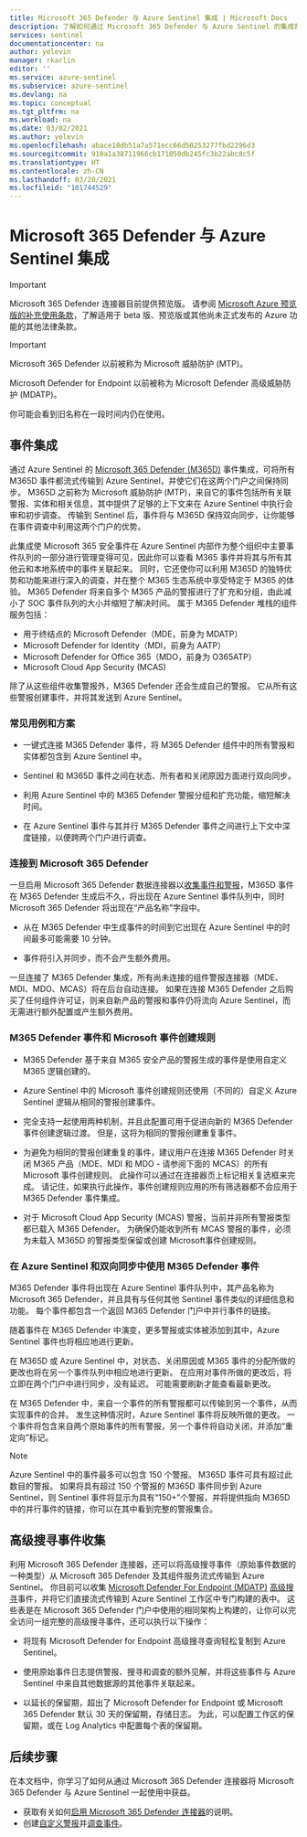 ```yaml
---
title: Microsoft 365 Defender 与 Azure Sentinel 集成 | Microsoft Docs
description: 了解如何通过 Microsoft 365 Defender 与 Azure Sentinel 的集成将 Azure Sentinel 用作通用事件队列，同时保留 M365D 的优势来协助调查 M365 安全事件，以及如何将 Defender 组件的高级搜寻数据引入 Azure Sentinel。
services: sentinel
documentationcenter: na
author: yelevin
manager: rkarlin
editor: ''
ms.service: azure-sentinel
ms.subservice: azure-sentinel
ms.devlang: na
ms.topic: conceptual
ms.tgt_pltfrm: na
ms.workload: na
ms.date: 03/02/2021
ms.author: yelevin
ms.openlocfilehash: abace18db51a7a571ecc66d50253277fbd2296d3
ms.sourcegitcommit: 910a1a38711966cb171050db245fc3b22abc8c5f
ms.translationtype: HT
ms.contentlocale: zh-CN
ms.lasthandoff: 03/20/2021
ms.locfileid: "101744529"
---
```

# <a name="microsoft-365-defender-integration-with-azure-sentinel"></a>Microsoft 365 Defender 与 Azure Sentinel 集成

> [!IMPORTANT]
> Microsoft 365 Defender 连接器目前提供预览版。 请参阅 [Microsoft Azure 预览版的补充使用条款](https://azure.microsoft.com/support/legal/preview-supplemental-terms/)，了解适用于 beta 版、预览版或其他尚未正式发布的 Azure 功能的其他法律条款。

> [!IMPORTANT]
>
> Microsoft 365 Defender 以前被称为 Microsoft 威胁防护 (MTP)。  
>
> Microsoft Defender for Endpoint 以前被称为 Microsoft Defender 高级威胁防护 (MDATP)。  
>
> 你可能会看到旧名称在一段时间内仍在使用。

## <a name="incident-integration"></a>事件集成

通过 Azure Sentinel 的 [Microsoft 365 Defender (M365D)](/microsoft-365/security/mtp/microsoft-threat-protection) 事件集成，可将所有 M365D 事件都流式传输到 Azure Sentinel，并使它们在这两个门户之间保持同步。 M365D 之前称为 Microsoft 威胁防护 (MTP)，来自它的事件包括所有关联警报、实体和相关信息，其中提供了足够的上下文来在 Azure Sentinel 中执行会审和初步调查。 传输到 Sentinel 后，事件将与 M365D 保持双向同步，让你能够在事件调查中利用这两个门户的优势。

此集成使 Microsoft 365 安全事件在 Azure Sentinel 内部作为整个组织中主要事件队列的一部分进行管理变得可见，因此你可以查看 M365 事件并将其与所有其他云和本地系统中的事件关联起来。 同时，它还使你可以利用 M365D 的独特优势和功能来进行深入的调查，并在整个 M365 生态系统中享受特定于 M365 的体验。 M365 Defender 将来自多个 M365 产品的警报进行了扩充和分组，由此减小了 SOC 事件队列的大小并缩短了解决时间。 属于 M365 Defender 堆栈的组件服务包括：

- 用于终结点的 Microsoft Defender（MDE，前身为 MDATP）
- Microsoft Defender for Identity（MDI，前身为 AATP）
- Microsoft Defender for Office 365（MDO，前身为 O365ATP）
- Microsoft Cloud App Security (MCAS)

除了从这些组件收集警报外，M365 Defender 还会生成自己的警报。 它从所有这些警报创建事件，并将其发送到 Azure Sentinel。

### <a name="common-use-cases-and-scenarios"></a>常见用例和方案

- 一键式连接 M365 Defender 事件，将 M365 Defender 组件中的所有警报和实体都包含到 Azure Sentinel 中。

- Sentinel 和 M365D 事件之间在状态、所有者和关闭原因方面进行双向同步。

- 利用 Azure Sentinel 中的 M365 Defender 警报分组和扩充功能，缩短解决时间。

- 在 Azure Sentinel 事件与其并行 M365 Defender 事件之间进行上下文中深度链接，以便跨两个门户进行调查。

### <a name="connecting-to-microsoft-365-defender"></a>连接到 Microsoft 365 Defender

一旦启用 Microsoft 365 Defender 数据连接器以[收集事件和警报](connect-microsoft-365-defender.md)，M365D 事件在 M365 Defender 生成后不久，将出现在 Azure Sentinel 事件队列中，同时 Microsoft 365 Defender 将出现在“产品名称”字段中。 
- 从在 M365 Defender 中生成事件的时间到它出现在 Azure Sentinel 中的时间最多可能需要 10 分钟。

- 事件将引入并同步，而不会产生额外费用。

一旦连接了 M365 Defender 集成，所有尚未连接的组件警报连接器（MDE、MDI、MDO、MCAS）将在后台自动连接。 如果在连接 M365 Defender 之后购买了任何组件许可证，则来自新产品的警报和事件仍将流向 Azure Sentinel，而无需进行额外配置或产生额外费用。

### <a name="m365-defender-incidents-and-microsoft-incident-creation-rules"></a>M365 Defender 事件和 Microsoft 事件创建规则

- M365 Defender 基于来自 M365 安全产品的警报生成的事件是使用自定义 M365 逻辑创建的。

- Azure Sentinel 中的 Microsoft 事件创建规则还使用（不同的）自定义 Azure Sentinel 逻辑从相同的警报创建事件。

- 完全支持一起使用两种机制，并且此配置可用于促进向新的 M365 Defender 事件创建逻辑过渡。 但是，这将为相同的警报创建重复事件。

- 为避免为相同的警报创建重复的事件，建议用户在连接 M365 Defender 时关闭 M365 产品（MDE、MDI 和 MDO - 请参阅下面的 MCAS）的所有 Microsoft 事件创建规则。 此操作可以通过在连接器页上标记相关复选框来完成。 请记住，如果执行此操作，事件创建规则应用的所有筛选器都不会应用于 M365 Defender 事件集成。

- 对于 Microsoft Cloud App Security (MCAS) 警报，当前并非所有警报类型都已载入 M365 Defender。 为确保仍能收到所有 MCAS 警报的事件，必须为未载入 M365D 的警报类型保留或创建 Microsoft事件创建规则。

### <a name="working-with-m365-defender-incidents-in-azure-sentinel-and-bi-directional-sync"></a>在 Azure Sentinel 和双向同步中使用 M365 Defender 事件

M365 Defender 事件将出现在 Azure Sentinel 事件队列中，其产品名称为 Microsoft 365 Defender，并且具有与任何其他 Sentinel 事件类似的详细信息和功能。 每个事件都包含一个返回 M365 Defender 门户中并行事件的链接。

随着事件在 M365 Defender 中演变，更多警报或实体被添加到其中，Azure Sentinel 事件也将相应地进行更新。

在 M365D 或 Azure Sentinel 中，对状态、关闭原因或 M365 事件的分配所做的更改也将在另一个事件队列中相应地进行更新。 在应用对事件所做的更改后，将立即在两个门户中进行同步，没有延迟。 可能需要刷新才能查看最新更改。

在 M365 Defender 中，来自一个事件的所有警报都可以传输到另一个事件，从而实现事件的合并。 发生这种情况时，Azure Sentinel 事件将反映所做的更改。 一个事件将包含来自两个原始事件的所有警报，另一个事件将自动关闭，并添加“重定向”标记。

> [!NOTE]
> Azure Sentinel 中的事件最多可以包含 150 个警报。 M365D 事件可具有超过此数目的警报。 如果将具有超过 150 个警报的 M365D 事件同步到 Azure Sentinel，则 Sentinel 事件将显示为具有“150+”个警报，并将提供指向 M365D 中的并行事件的链接，你可以在其中看到完整的警报集合。

## <a name="advanced-hunting-event-collection"></a>高级搜寻事件收集

利用 Microsoft 365 Defender 连接器，还可以将高级搜寻事件（原始事件数据的一种类型）从 Microsoft 365 Defender 及其组件服务流式传输到 Azure Sentinel。 你目前可以收集 [Microsoft Defender For Endpoint (MDATP)](/windows/security/threat-protection/microsoft-defender-atp/microsoft-defender-advanced-threat-protection) [高级搜寻](/windows/security/threat-protection/microsoft-defender-atp/advanced-hunting-overview)事件，并将它们直接流式传输到 Azure Sentinel 工作区中专门构建的表中。 这些表是在 Microsoft 365 Defender 门户中使用的相同架构上构建的，让你可以完全访问一组完整的高级搜寻事件，还可以执行以下操作：

- 将现有 Microsoft Defender for Endpoint 高级搜寻查询轻松复制到 Azure Sentinel。

- 使用原始事件日志提供警报、搜寻和调查的额外见解，并将这些事件与 Azure Sentinel 中来自其他数据源的其他事件关联起来。

- 以延长的保留期，超出了 Microsoft Defender for Endpoint 或 Microsoft 365 Defender 默认 30 天的保留期，存储日志。 为此，可以配置工作区的保留期，或在 Log Analytics 中配置每个表的保留期。

## <a name="next-steps"></a>后续步骤

在本文档中，你学习了如何从通过 Microsoft 365 Defender 连接器将 Microsoft 365 Defender 与 Azure Sentinel 一起使用中获益。

- 获取有关如何[启用 Microsoft 365 Defender 连接器](connect-microsoft-365-defender.md)的说明。
- 创建[自定义警报](tutorial-detect-threats-custom.md)并[调查事件](tutorial-investigate-cases.md)。
